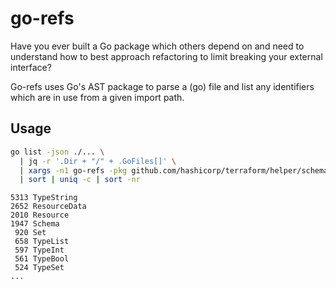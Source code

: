 # go-refs

Have you ever built a Go package which others depend on and need to understand
how to best approach refactoring to limit breaking your external interface?

Go-refs uses Go's AST package to parse a (go) file and list any identifiers
which are in use from a given import path.

## Usage

```sh
go list -json ./... \
  | jq -r '.Dir + "/" + .GoFiles[]' \
  | xargs -n1 go-refs -pkg github.com/hashicorp/terraform/helper/schema \
  | sort | uniq -c | sort -nr
```
```
5313 TypeString
2652 ResourceData
2010 Resource
1947 Schema
 920 Set
 658 TypeList
 597 TypeInt
 561 TypeBool
 524 TypeSet
...
```
